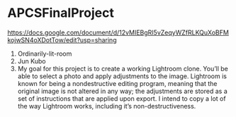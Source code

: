 # APCSFinalProject
https://docs.google.com/document/d/12vMIEBgRI5vZeqyWZfRLKQuXoBFMkojwSN4oXDotTow/edit?usp=sharing
1. Ordinarily-lit-room
2. Jun Kubo
3. My goal for this project is to create a working Lightroom clone. You’ll be able to select a photo and apply adjustments to the image. Lightroom is known for being a nondestructive editing program, meaning that the original image is not altered in any way; the adjustments are stored as a set of instructions that are applied upon export. I intend to copy a lot of the way Lightroom works, including it’s non-destructiveness.
